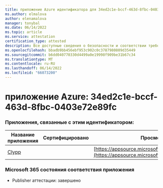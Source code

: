```yaml
---
title: приложение Azure идентификатора для 34ed2c1e-bccf-463d-8fbc-0403e72e89fc
ms.author: elmalova
author: elenamalova
manager: tonybal
ms.date: 06/14/2022
ms.topic: article
ms.service: attestation
certification_type: attested
description: Все доступные сведения о безопасности и соответствии требованиям для 34ed2c1e-bccf-463d-8fbc-0403e72e89fc.
ms.openlocfilehash: bbadb9bb456ebf953c902c0c3787980809d35449
ms.sourcegitcommit: b6dd040770330d4499a0e19998f909be31b67c34
ms.translationtype: MT
ms.contentlocale: ru-RU
ms.lasthandoff: 06/14/2022
ms.locfileid: "66073200"
---
```

# <a name="azure-app-id-34ed2c1e-bccf-463d-8fbc-0403e72e89fc"></a>приложение Azure: 34ed2c1e-bccf-463d-8fbc-0403e72e89fc


### <a name="apps-associated-with-this-id"></a>Приложения, связанные с этим идентификатором:
| **Название приложения** | **Сертифицировано** | **Просмотр в AppSource** |
|--------------|---------------|-----------------------|
| [Clypp](../forward/WA200003621.md) |  | [https://appsource.microsoft.com/product/office/WA200003621](https://appsource.microsoft.com/product/office/WA200003621) |

### <a name="microsoft-365-app-compliance-status"></a>Microsoft 365 состояния соответствия приложения
- Publisher аттестации: завершено
